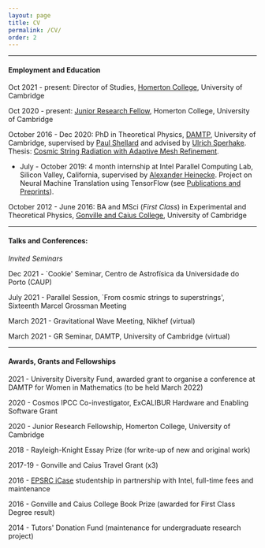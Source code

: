 ```yaml
---
layout: page
title: CV
permalink: /CV/
order: 2
---
```


***

#### __Employment and Education__

Oct 2021 - present:  Director of Studies, [Homerton College](https://www.homerton.cam.ac.uk/), University of Cambridge

Oct 2020 - present:  [Junior Research Fellow](https://www.homerton.cam.ac.uk/people/amelia-drew), Homerton College, University of Cambridge

October 2016 - Dec 2020:  PhD in Theoretical Physics, [DAMTP](https://www.damtp.cam.ac.uk/), University of Cambridge, supervised by [Paul Shellard](http://www.damtp.cam.ac.uk/person/eps1) and advised by [Ulrich Sperhake](https://www.damtp.cam.ac.uk/person/us248). Thesis: [Cosmic String Radiation with Adaptive Mesh Refinement](https://www.repository.cam.ac.uk/handle/1810/322596).

* July - October 2019: 4 month internship at Intel Parallel Computing Lab, Silicon Valley, California, supervised by [Alexander Heinecke](https://www.intel.com/content/www/us/en/research/researchers/alexander-heinecke.html). Project on Neural Machine Translation using TensorFlow (see [Publications and Preprints](http://localhost:4000/publications/)).

October 2012 - June 2016: BA and MSci (_First Class_) in Experimental and Theoretical Physics, [Gonville and Caius College](https://www.cai.cam.ac.uk/), University of Cambridge

***

#### __Talks and Conferences:__

_Invited Seminars_

Dec 2021 - `Cookie' Seminar, Centro de Astrofísica da Universidade do Porto (CAUP)

July 2021 - Parallel Session, `From cosmic strings to superstrings', Sixteenth Marcel Grossman Meeting 

March 2021 - Gravitational Wave Meeting, Nikhef (virtual)

March 2021 - GR Seminar, DAMTP, University of Cambridge (virtual)

***

#### __Awards, Grants and Fellowships__

<!-- 2022 - DiRAC Resource Allocation -->

2021 - University Diversity Fund, awarded grant to organise a conference at DAMTP for Women in Mathematics (to be held March 2022)

2020 - Cosmos IPCC Co-investigator, ExCALIBUR Hardware and Enabling Software Grant

2020 - Junior Research Fellowship, Homerton College, University of Cambridge

2018 - Rayleigh-Knight Essay Prize (for write-up of new and original work)

2017-19 - Gonville and Caius Travel Grant (x3)

2016 - [EPSRC iCase](https://www.ukri.org/councils/epsrc/career-and-skills-development/studentships/industrial-case/) studentship in partnership with Intel, full-time fees and maintenance

2016 - Gonville and Caius College Book Prize (awarded for First Class Degree result)

2014 - Tutors' Donation Fund (maintenance for undergraduate research project)